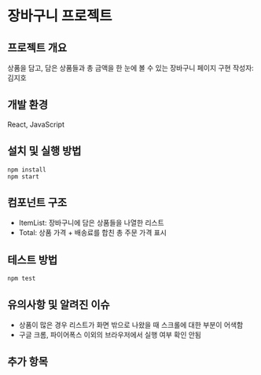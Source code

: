 # 장바구니 프로젝트

## 프로젝트 개요

상품을 담고, 담은 상품들과 총 금액을 한 눈에 볼 수 있는 장바구니 페이지 구현
작성자: 김지호

## 개발 환경

React, JavaScript

## 설치 및 실행 방법

```
npm install
npm start
```

## 컴포넌트 구조

- ItemList: 장바구니에 담은 상품들을 나열한 리스트
- Total: 상품 가격 + 배송료를 합친 총 주문 가격 표시


## 테스트 방법

```
npm test
```

## 유의사항 및 알려진 이슈

- 상품이 많은 경우 리스트가 화면 밖으로 나왔을 때 스크롤에 대한 부분이 어색함
- 구글 크롬, 파이어폭스 이외의 브라우저에서 실행 여부 확인 안됨

## 추가 항목
